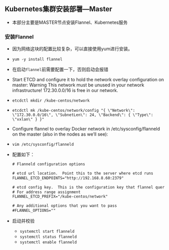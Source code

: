 ## Kubernetes集群安装部署—Master

- 本部分主要是MASTER节点安装Flannel、Kubernetes服务

### 安装Flannel
- 因为网络这块的配置比较复杂，可以直接使用yum进行安装。
- `yum -y install flannel`

- 在启动`flannel`前需要配置一下，否则启动会报错
- Start ETCD and configure it to hold the network overlay configuration on master: Warning This network must be unused in your network infrastructure! 172.30.0.0/16 is free in our network.
- `etcdctl mkdir /kube-centos/network`
- `etcdctl mk /kube-centos/network/config "{ \"Network\": \"172.30.0.0/16\", \"SubnetLen\": 24, \"Backend\": { \"Type\": \"vxlan\" } }"`

- Configure flannel to overlay Docker network in /etc/sysconfig/flanneld on the master (also in the nodes as we’ll see):
- `vim /etc/sysconfig/flanneld`
- 配置如下：
  ``` xml
  # Flanneld configuration options  
  
  # etcd url location.  Point this to the server where etcd runs
  FLANNEL_ETCD_ENDPOINTS="http://192.168.8.60:2379"
  
  # etcd config key.  This is the configuration key that flannel queries
  # For address range assignment
  FLANNEL_ETCD_PREFIX="/kube-centos/network"
  
  # Any additional options that you want to pass
  #FLANNEL_OPTIONS=""
  ```
- 启动并校验
  - `systemctl start flanneld`
  - `systemctl status flanneld`
  - `systemctl enable flanneld`


